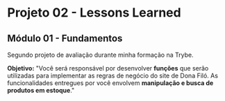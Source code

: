# Projeto 02 - Lessons Learned

## Módulo 01 - Fundamentos

Segundo projeto de avaliação durante minha formação na Trybe.

<strong>Objetivo:</strong> "Você será responsável por desenvolver **funções** que serão utilizadas para implementar as regras de negócio do site de Dona Filó. As funcionalidades entregues por você envolvem **manipulação e busca de produtos em estoque**."


